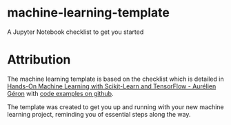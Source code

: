 # machine-learning-template
A Jupyter Notebook checklist to get you started 

# Attribution
The machine learning template is based on the checklist which is detailed in [Hands-On Machine Learning with Scikit-Learn and TensorFlow - Aurélien Géron](http://shop.oreilly.com/product/0636920052289.do) with [code examples on github](https://github.com/ageron/handson-ml). 

The template was created to get you up and running with your new machine learning project, reminding you of essential steps along the way.

